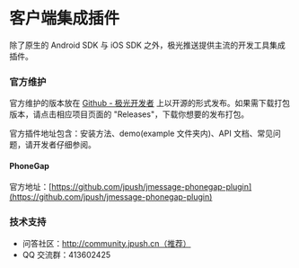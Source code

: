 # 客户端集成插件

除了原生的 Android SDK 与 iOS SDK 之外，极光推送提供主流的开发工具集成插件。

### 官方维护

官方维护的版本放在 [Github - 极光开发者](https://github.com/jpush) 上以开源的形式发布。如果需下载打包版本，请点击相应项目页面的 "Releases"，下载你想要的发布打包。

官方插件地址包含：安装方法、demo(example 文件夹内)、API 文档、常见问题，请开发者仔细参阅。

#### PhoneGap


官方地址：[https://github.com/jpush/jmessage-phonegap-plugin](https://github.com/jpush/jmessage-phonegap-plugin)

### 技术支持

- 问答社区：http://community.jpush.cn（推荐）
- QQ 交流群：413602425